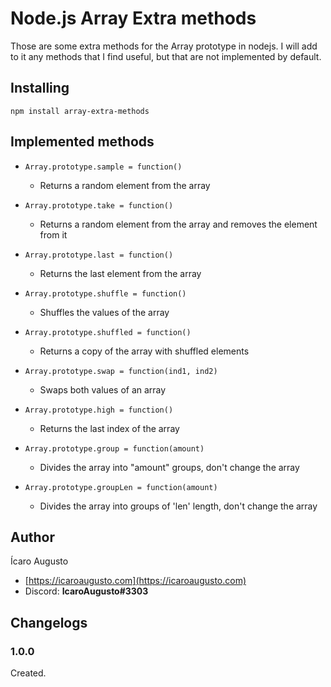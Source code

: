 # Node.js Array Extra methods

Those are some extra methods for the Array prototype in nodejs.
I will add to it any methods that I find useful, but that are not implemented by default.

## Installing

`npm install array-extra-methods`

## Implemented methods

* `Array.prototype.sample = function()`
  * Returns a random element from the array

* `Array.prototype.take = function()`
  * Returns a random element from the array and removes the element from it

* `Array.prototype.last = function()`
  * Returns the last element from the array

* `Array.prototype.shuffle = function()`
  * Shuffles the values of the array

* `Array.prototype.shuffled = function()`
  * Returns a copy of the array with shuffled elements

* `Array.prototype.swap = function(ind1, ind2)`
  * Swaps both values of an array

* `Array.prototype.high = function()`
  * Returns the last index of the array

* `Array.prototype.group = function(amount)`
  * Divides the array into "amount" groups, don't change the array

* `Array.prototype.groupLen = function(amount)`
  * Divides the array into groups of 'len' length, don't change the array

## Author

Ícaro Augusto

* [https://icaroaugusto.com](https://icaroaugusto.com)
* Discord: **IcaroAugusto#3303**

## Changelogs

### 1.0.0

Created.
